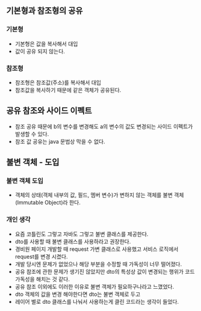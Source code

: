 ## 기본형과 참조형의 공유
### 기본형
- 기본형은 값을 복사해서 대입
- 값이 공유 되지 않는다.

### 참조형
- 참조형은 참조값(주소)를 복사해서 대입
- 참조값을 복사하기 때문에 같은 객체가 공유된다.

## 공유 참조와 사이드 이펙트
- 참조 공유 때문에 b의 변수를 변경해도 a의 변수의 값도 변경되는 사이드 이펙트가 발생할 수 있다.
- 참조 값 공유는 java 문법상 막을 수 없다.

## 불변 객체 - 도입
### 불변 객체 도입
- 객체의 상태(객체 내부의 값, 필드, 멤버 변수)가 변하지 않는 객체를 불변 객체(Immutable Object)라 한다.

### 개인 생각
- 요즘 코틀린도 그렇고 자바도 그렇고 불변 클래스를 제공한다.
- dto를 사용할 때 불변 클래스를 사용하라고 권장한다.
- 경비원 페이지 개발할 때 request 가변 클래스로 사용했고 서비스 로직에서 request를 변경 시켰다.
- 개발 당시엔 문제가 없었으나 해당 부분을 수정할 때 가독성이 너무 떨어졌다.
- 공유 참조에 관한 문제가 생기진 않았지만 dto의 특성상 값이 변경되는 행위가 코드 가독성을 해치는 것 같다.
- 공유 참조 이외에도 이러한 이유로 불변 객체가 필요하구나라고 느꼈었다.
- dto 객체의 값을 변경 해야한다면 dto는 불변 객체로 두고
- 레이어 별로 dto 클래스를 나눠서 사용하는게 클린 코드라는 생각이 들었다.